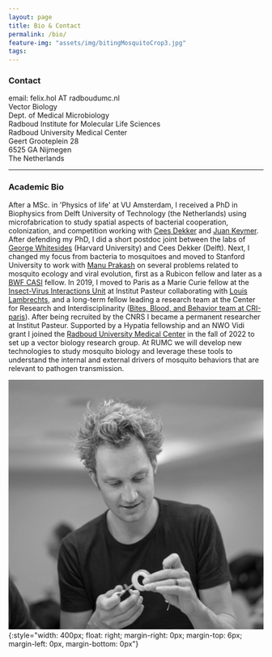 ```yaml
---
layout: page
title: Bio & Contact
permalink: /bio/
feature-img: "assets/img/bitingMosquitoCrop3.jpg"
tags:
---
```


### Contact

email: felix.hol AT radboudumc.nl   <br/>
Vector Biology  <br/>
Dept. of Medical Microbiology <br/>
Radboud Institute for Molecular Life Sciences  <br/>
Radboud University Medical Center  <br/>
Geert Grooteplein 28  <br/>
6525 GA Nijmegen  <br/>
The Netherlands  <br/>


_______



### Academic Bio

After a MSc. in 'Physics of life' at VU Amsterdam, I received a PhD in Biophysics from Delft University of Technology (the Netherlands) using microfabrication to study spatial aspects of bacterial cooperation, colonization, and competition working with [Cees Dekker](https://ceesdekkerlab.nl/) and [Juan Keymer](http://keymerlab.nl/www/). After defending my PhD, I did a short postdoc joint between the labs of [George Whitesides](https://gmwgroup.harvard.edu/) (Harvard University) and Cees Dekker (Delft). Next, I changed my focus from bacteria to mosquitoes and moved to Stanford University to work with [Manu Prakash](http://web.stanford.edu/group/prakash-lab/cgi-bin/labsite/) on several problems related to mosquito ecology and viral evolution, first as a Rubicon fellow and later as a [BWF CASI](https://www.bwfund.org/grant-programs/interfaces-science/career-awards-scientific-interface) fellow. In 2019, I moved to Paris as a Marie Curie fellow at the [Insect-Virus Interactions Unit](https://research.pasteur.fr/en/team/insect-virus-interactions/) at Institut Pasteur collaborating with [Louis Lambrechts](https://research.pasteur.fr/en/member/louis-lambrechts/), and a long-term fellow leading a research team at the Center for Research and Interdisciplinarity ([Bites, Blood, and Behavior team at CRI-paris](https://projects.cri-paris.org/projects/pZDJguA1/summary)). After being recruited by the CNRS I became a permanent researcher at Institut Pasteur. Supported by a Hypatia fellowship and an NWO Vidi grant I joined the [Radboud University Medical Center](https://www.radboudumc.nl/en/radboud-institute-for-molecular-life-sciences) in the fall of 2022 to set up a vector biology research group. At RUMC we will develop new technologies to study mosquito biology and leverage these tools to understand the internal and external drivers of mosquito behaviors that are relevant to pathogen transmission.


![Some Title](../assets/img/felixPR_bwCrop.jpg){:style="width: 400px; float: right; margin-right: 0px; margin-top: 6px; margin-left: 0px, margin-bottom: 0px"}

<!-- Type on Strap is based on Type Theme, a free and open-source theme for [Jekyll](http://jekyllrb.com/), licensed under the MIT License.

Head over to the [theme's documentation](https://github.io/sylhare/Type-on-Strap) for much more information about Type on Strap or to install this theme on your own Jekyll site.

This file is an example of a page in Jekyll, that automatically shows up in the header navigation, you can delete or modify this file freely. -->
